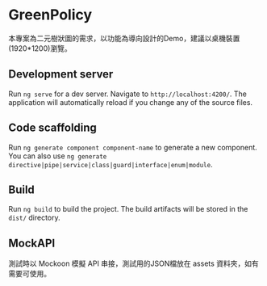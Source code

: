 # GreenPolicy

本專案為二元樹狀圖的需求，以功能為導向設計的Demo，建議以桌機裝置(1920*1200)瀏覽。

## Development server

Run `ng serve` for a dev server. Navigate to `http://localhost:4200/`. The application will automatically reload if you change any of the source files.

## Code scaffolding

Run `ng generate component component-name` to generate a new component. You can also use `ng generate directive|pipe|service|class|guard|interface|enum|module`.

## Build

Run `ng build` to build the project. The build artifacts will be stored in the `dist/` directory.

## MockAPI

測試時以 Mockoon 模擬 API 串接，測試用的JSON檔放在 assets 資料夾，如有需要可使用。

